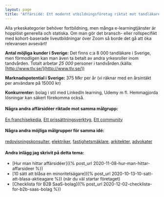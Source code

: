```yaml
---
layout: page
title: "Affärsidé: Ett modernt utbildningsföretag riktat mot tandläkare"
---
```

Alla yrkeskategorier behöver fortbildning, men många e-learningtjänster är hopplöst generella och statiska. Om man gör det bransch- eller rollspecifikt med kohort-baserade liveutbildningar över Zoom så borde det gå att öka relevansen avsevärt!

**Antal möjliga kunder i Sverige:** Det finns c:a 8 000 tandläkare i Sverige, men förmodligen kan man även ta betalt av andra yrkesroller inom tandvården. Totalt arbetar *25 000* personer i tandvården.(källa: [http://www.tlv.se/](http://www.tlv.se/))

**Marknadspotential i Sverige:** 375 Mkr per år (vi räknar med en årsintäkt per användare på 15000 kr)

**Konkurrenter:** bolag i stil med LinkedIn learning, Udemy m fl. Hemmagjorda lösningar kan säkert förekomma också.

#### Några andra affärsidéer riktade mot samma målgrupp:
[En franchisekedja](/affarsideer/en-franchisekedja-av-tandlakare/), [Ett prissättningsverktyg](/affarsideer/ett-prissattningsverktyg-for-tandlakare/), [Ett community](/affarsideer/ett-community-for-tandlakare/)


#### Några andra möjliga målgrupper för samma idé:
[redovisningskonsulter](/affarsideer/ett-modernt-utbildningsforetag-riktat-mot-redovisningskonsulter/), [elektriker](/affarsideer/ett-modernt-utbildningsforetag-riktat-mot-elektriker/), [fastighetsmäklare](/affarsideer/ett-modernt-utbildningsforetag-riktat-mot-fastighetsmaklare/), [arkitekter](/affarsideer/ett-modernt-utbildningsforetag-riktat-mot-arkitekter/), [advokater](/affarsideer/ett-modernt-utbildningsforetag-riktat-mot-advokater/)

#### Andra inlägg jag skrivit på detta tema:
- [Hur man hittar affärsidéer]({% post_url 2020-11-08-hur-man-hittar-affarsideer %})
- [10 sätt att blåsa en minoritetsägare]({% post_url 2020-10-13-10-satt-att-blasa-aktieagare %}) (när du väl startar företaget)
- [Checklista för B2B SaaS-bolag]({% post_url 2020-12-02-checklista-for-b2b-saas-bolag %})

